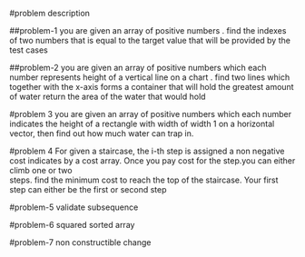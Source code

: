 #problem description

##problem-1
you are given an array of positive numbers .
find the indexes of two numbers that is equal to the target value
that will be provided by the test cases

##problem-2
you are given an array of positive numbers
which each number represents height of a vertical line
on a chart . find two lines which together with the x-axis
forms a container that will hold the greatest amount of water
return the area of the water that would hold

#problem 3
you are given an array of positive numbers which each number indicates the height
of a rectangle with width of width 1 on a horizontal vector, then find out how much water
can trap in.

#problem 4 
For given a staircase, the i-th step is assigned a non negative 
cost indicates by a cost array. 
Once you pay cost for the step.you can either climb one or two  
steps. find the minimum cost to reach the top of the staircase. 
Your first step can either be the first or second step 

#problem-5
validate subsequence 

#problem-6
squared sorted array 

#problem-7
non constructible change
